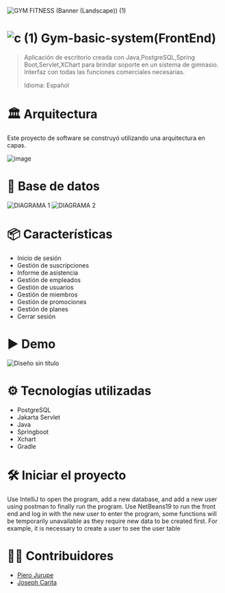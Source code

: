 ![GYM FITNESS (Banner (Landscape)) (1)](https://github.com/user-attachments/assets/42b6e915-2f20-46b3-8fcc-4abf2a2b44af)
#  ![c (1)](https://github.com/user-attachments/assets/7e515e7e-9318-41f7-8a54-897f458f0979) Gym-basic-system(FrontEnd)
> Aplicación de escritorio creada con Java,PostgreSQL,Spring Boot,Servlet,XChart para brindar soporte en un sistema de gimnasio.
> Interfaz con todas las funciones comerciales necesarias.
>
> Idioma: Español

# 🏛 Arquitectura
Este proyecto de software se construyó utilizando una arquitectura en capas.

![image](https://github.com/user-attachments/assets/83760419-6df8-4ab1-8400-176bc2dc9701)

# 📄 Base de datos

![DIAGRAMA 1](https://github.com/user-attachments/assets/610be691-ca47-4c99-a442-43546b653964) ![DIAGRAMA 2](https://github.com/user-attachments/assets/c55f43ab-9b44-47f8-874d-87dca013dfe8)

# 📦 Características
* Inicio de sesión
* Gestión de suscripciones
* Informe de asistencia
* Gestión de empleados
* Gestión de usuarios
* Gestión de miembros
* Gestión de promociones
* Gestión de planes
* Cerrar sesión
  
# ▶ Demo
![Diseño sin título](https://github.com/user-attachments/assets/18eb39b4-1a15-4b5e-b251-f702c2c79423)

# ⚙ Tecnologías utilizadas
* PostgreSQL
* Jakarta Servlet
* Java 
* Springboot
* Xchart
* Gradle

# 🛠 Iniciar el proyecto
Use IntelliJ to open the program, add a new database, and add a new user using postman to finally run the program. Use NetBeans19 to run the front end and log in with the new user to enter the program, some functions will be temporarily unavailable as they require new data to be created first. For example, it is necessary to create a user to see the user table

# 👷‍♀️ Contribuidores
* [Piero Jurupe](https://github.com/PieroJurupe)
* [Joseph Carita](https://github.com/jcaritam)
    

